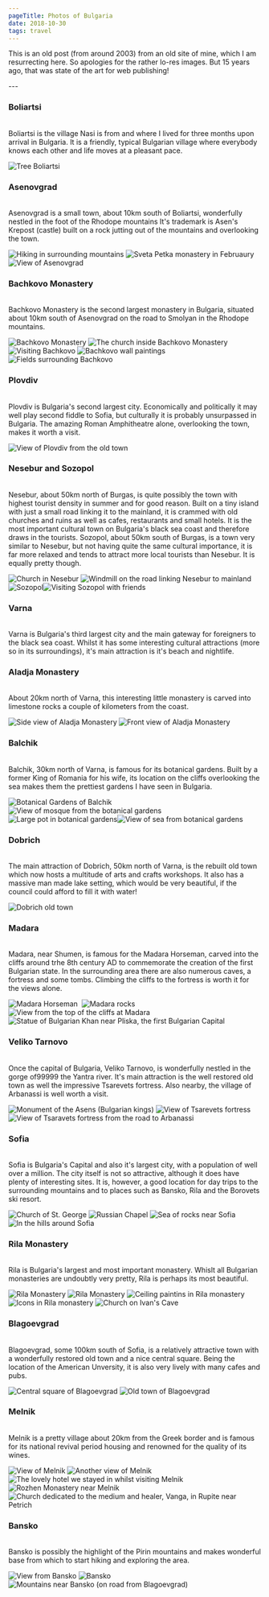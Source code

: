 ```yaml
---
pageTitle: Photos of Bulgaria
date: 2018-10-30
tags: travel
---
```

<p>This is an old post (from around 2003) from an old site of mine, which I am resurrecting here. So apologies for the rather lo-res images. But 15 years ago, that was state of the art for web publishing!</p>
---

<p><h3>Boliartsi</h3><br />Boliartsi is the village Nasi is from and where I lived for three months upon arrival in Bulgaria. It is a friendly, typical Bulgarian village where everybody knows each other and life moves at a pleasant pace.</p>
<p><img src="/assets/images/tree_boliartsi.jpg" alt="Tree Boliartsi" /></p>
<p><h3>Asenovgrad</h3><br />Asenovgrad is a small town, about 10km south of Boliartsi, wonderfully nestled in the foot of the Rhodope mountains It's trademark is Asen's Krepost (castle) built on a rock jutting out of the mountains and overlooking the town.</p>
<p><img src="/assets/images/hiking_assenovgrad.jpg" alt="Hiking in surrounding mountains" /> <img src="/assets/images/sveta_petka.jpg" alt="Sveta Petka monastery in Februaury" /> <img src="/assets/images/asenovgrad.jpg" alt="View of Asenovgrad" /></p>
<p><h3>Bachkovo Monastery</h3><br />Bachkovo Monastery is the second largest monastery in Bulgaria, situated about 10km south of Asenovgrad on the road to Smolyan in the Rhodope mountains.</p>
<p><img src="/assets/images/bachkovo_family.jpg" alt="Bachkovo Monastery" /> <img src="/assets/images/bachkovo_church.jpg" alt="The church inside Bachkovo Monastery" /> <img src="/assets/images/bachkovo.jpg" alt="Visiting Bachkovo" /> <img src="/assets/images/bachkovo_murals.jpg" alt="Bachkovo wall paintings" /> <img src="/assets/images/bachkovo_fields.jpg" alt="Fields surrounding Bachkovo" /></p>
<p><h3>Plovdiv</h3><br />Plovdiv is Bulgaria's second largest city. Economically and politically it may well play second fiddle to Sofia, but culturally it is probably unsurpassed in Bulgaria. The amazing Roman Amphitheatre alone, overlooking the town, makes it worth a visit.</p>
<p><img src="/assets/images/plovdiv.jpg" alt="View of Plovdiv from the old town" /></p>
<p><h3>Nesebur and Sozopol</h3><br />Nesebur, about 50km north of Burgas, is quite possibly the town with highest tourist density in summer and for good reason. Built on a tiny island with just a small road linking it to the mainland, it is crammed with old churches and ruins as well as cafes, restaurants and small hotels. It is the most important cultural town on Bulgaria's black sea coast and therefore draws in the tourists. Sozopol, about 50km south of Burgas, is a town very similar to Nesebur, but not having quite the same cultural importance, it is far more relaxed and tends to attract more local tourists than Nesebur. It is equally pretty though.</p>
<p><img src="/assets/images/nessebur_church.jpg" alt="Church in Nesebur" /> <img src="/assets/images/nessebur_windmill.jpg" alt="Windmill on the road linking Nesebur to mainland" /> <img src="/assets/images/sozopol.jpg" alt="Sozopol " /><img src="/assets/images/sozopol_friends.jpg" alt="Visiting Sozopol with friends" /></p>
<p><h3>Varna</h3><br />Varna is Bulgaria's third largest city and the main gateway for foreigners to the black sea coast. Whilst it has some interesting cultural attractions (more so in its surroundings), it's main attraction is it's beach and nightlife.</p>
<p><h3>Aladja Monastery</h3><br />About 20km north of Varna, this interesting little monastery is carved into limestone rocks a couple of kilometers from the coast.</p>
<p><img src="/assets/images/aladja_side.jpg" alt="Side view of Aladja Monastery" /> <img src="/assets/images/aladja_front.jpg" alt="Front view of Aladja Monastery" /></p>
<p><h3>Balchik</h3><br />Balchik, 30km north of Varna, is famous for its botanical gardens. Built by a former King of Romania for his wife, its location on the cliffs overlooking the sea makes them the prettiest gardens I have seen in Bulgaria.</p>
<p><img src="/assets/images/balchik_entrance.jpg" alt="Botanical Gardens of Balchik" /> <img src="/assets/images/balchik_mosque.jpg" alt="View of mosque from the botanical gardens" /> <img src="/assets/images/balchik_pot.jpg" alt="Large pot in botanical gardens "  /><img src="/assets/images/balchik_view.jpg" alt="View of sea from botanical gardens" /></p>
<p><h3>Dobrich</h3><br />The main attraction of Dobrich, 50km north of Varna, is the rebuilt old town which now hosts a multitude of arts and crafts workshops. It also has a massive man made lake setting, which would be very beautiful, if the council could afford to fill it with water!</p>
<p><img src="/assets/images/dobrich.jpg" alt="Dobrich old town" /></p>
<p><h3>Madara</h3><br />Madara, near Shumen, is famous for the Madara Horseman, carved into the cliffs around trhe 8th century AD to commemorate the creation of the first Bulgarian state. In the surrounding area there are also numerous caves, a fortress and some tombs. Climbing the cliffs to the fortress is worth it for the views alone.</p>
<p><img src="/assets/images/madara_horse.jpg" alt="Madara Horseman" />  <img src="/assets/images/madara_rocks.jpg" alt="Madara rocks" /> <img src="/assets/images/madara_view.jpg" alt="View from the top of the cliffs at Madara" /> <img src="/assets/images/pliska.jpg" alt="Statue of Bulgarian Khan near Pliska, the first Bulgarian Capital" /></p>
<p><h3>Veliko Tarnovo</h3><br />Once the capital of Bulgaria, Veliko Tarnovo, is wonderfully nestled in the gorge of99999 the Yantra river. It's main attraction is the well restored old town as well the impressive Tsarevets fortress. Also nearby, the village of Arbanassi is well worth a visit.</p>
<p><img src="/assets/images/veliko_turnovo.jpg" alt="Monument of the Asens (Bulgarian kings)" /> <img src="/assets/images/veliko_turnovo_robin.jpg" alt="View of Tsarevets fortress" /> <img src="/assets/images/tsarevets_bridge.jpg" alt="View of Tsaravets fortress from the road to Arbanassi" /></p>
<p><h3>Sofia</h3><br />Sofia is Bulgaria's Capital and also it's largest city, with a population of well over a million. The city itself is not so attractive, although it does have plenty of interesting sites. It is, however, a good location for day trips to the surrounding mountains and to places such as Bansko, Rila and the Borovets ski resort.</p>
<p><img src="/assets/images/sofia_church.jpg" alt="Church of St. George" /> <img src="/assets/images/sofia_russian_chapel.jpg" alt="Russian Chapel" /> <img src="/assets/images/sofia_rocks.jpg" alt="Sea of rocks near Sofia" /> <img src="/assets/images/sofia_friends.jpg" alt="In the hills around Sofia" /></p>
<p><h3>Rila Monastery</h3><br />Rila is Bulgaria's largest and most important monastery. Whislt all Bulgarian monasteries are undoubtly very pretty, Rila is perhaps its most beautiful.</p>
<p><img src="/assets/images/rila.jpg" alt="Rila Monastery" /> <img src="/assets/images/rila_monastery.jpg" alt="Rila Monastery" /> <img src="/assets/images/rila_fresco.jpg" alt="Ceiling paintins in Rila monastery" /> <img src="/assets/images/rila_icons.jpg" alt="Icons in Rila monastery" /> <img src="/assets/images/rila_hill_church.jpg" alt="Church on Ivan's Cave" /></p>
<p><h3>Blagoevgrad</h3><br />Blagoevgrad, some 100km south of Sofia, is a relatively attractive town with a wonderfully restored old town and a nice central square. Being the location of the American Unversity, it is also very lively with many cafes and pubs.</p>
<p><img src="/assets/images/blagoevgrad_center.jpg" alt="Central square of Blagoevgrad" /> <img src="/assets/images/blagoevgrad_old.jpg" alt="Old town of Blagoevgrad" /></p>
<p><h3>Melnik</h3><br />Melnik is a pretty village about 20km from the Greek border and is famous for its national revival period housing and renowned for the quality of its wines.</p>
<p><img src="/assets/images/melnik1.jpg" alt="View of Melnik" /> <img src="/assets/images/melnik2.jpg" alt="Another view of Melnik" /> <img src="/assets/images/melnik_hotel.jpg" alt="The lovely hotel we stayed in whilst visiting Melnik" /> <img src="/assets/images/rozhen_monastery.jpg" alt="Rozhen Monastery near Melnik" /> <img src="/assets/images/vanga_church.jpg" alt="Church dedicated to the medium and healer, Vanga, in Rupite near Petrich" /></p>
<p><h3>Bansko</h3><br />Bansko is possibly the highlight of the Pirin mountains and makes wonderful base from which to start hiking and exploring the area.</p>
<p><img src="/assets/images/bansko.jpg" alt="View from Bansko" /> <img src="/assets/images/bansko_house.jpg" alt="Bansko" /> <img src="/assets/images/bansko_mountains.jpg" alt="Mountains near Bansko (on road from Blagoevgrad)" /></p>
